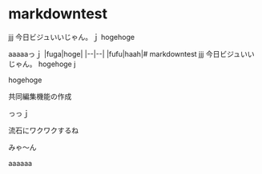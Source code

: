 # markdowntest
jjj
今日ビジュいいじゃん。ｊ
hogehoge

aaaaaっｊ
|fuga|hoge|
|--|--|
|fufu|haah|# markdowntest
jjj
今日ビジュいいじゃん。
hogehoge
j

hogehoge

共同編集機能の作成

っっｊ


流石にワクワクするね

みゃ〜ん

aaaaaa